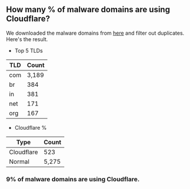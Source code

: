## How many % of malware domains are using Cloudflare?


We downloaded the malware domains from [here](https://urlhaus.abuse.ch) and filter out duplicates.
Here's the result.


[//]: # (start replacement)


- Top 5 TLDs

| TLD | Count |
| --- | --- |
| com | 3,189 |
| br | 384 |
| in | 381 |
| net | 171 |
| org | 167 |


- Cloudflare %

| Type | Count |
| --- | --- |
| Cloudflare | 523 |
| Normal | 5,275 |


### 9% of malware domains are using Cloudflare.